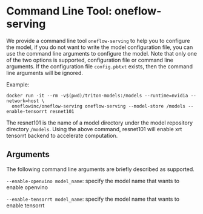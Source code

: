 # Command Line Tool: oneflow-serving

We provide a command line tool `oneflow-serving` to help you to configure the model, if you do not want to write the model configuration file, you can use the command line arguments to configure the model. Note that only one of the two options is supported, configuration file or command line arguments. If the configuration file `config.pbtxt` exists, then the command line arguments will be ignored.

Example:

```
docker run -it --rm -v$(pwd)/triton-models:/models --runtime=nvidia --network=host \
  oneflowinc/oneflow-serving oneflow-serving --model-store /models --enable-tensorrt resnet101
```

The resnet101 is the name of a model directory under the model repository directory `/models`. Using the above command, resnet101 will enable xrt tensorrt backend to accelerate computation. 

## Arguments

The following command line arguments are briefly described as supported.

`--enable-openvino model_name`: specify the model name that wants to enable openvino

`--enable-tensorrt model_name`: specify the model name that wants to enable tensorrt
